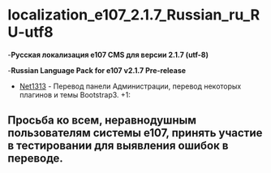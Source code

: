 # localization_e107_2.1.7_Russian_ru_RU-utf8

-**Русская локализация e107 CMS для версии 2.1.7 (utf-8)** 

-**Russian Language Pack for e107 v2.1.7 Pre-release**
 
* [Net1313](http://www.e107club.ru/plugins/forum/forum_viewtopic.php?66838.20#post_66853) - Перевод панели Администрации, перевод некоторых плагинов и темы Bootstrap3. +1:

## Просьба ко всем, неравнодушным пользователям системы e107, принять участие в тестировании для выявления ошибок в переводе.
